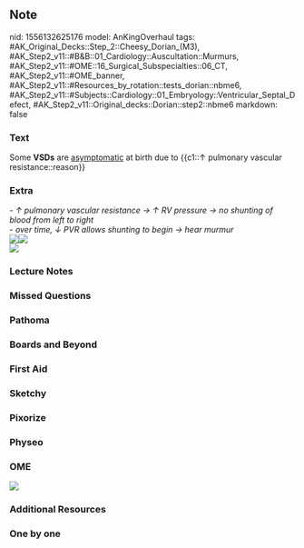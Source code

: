 ## Note
nid: 1556132625176
model: AnKingOverhaul
tags: #AK_Original_Decks::Step_2::Cheesy_Dorian_(M3), #AK_Step2_v11::#B&B::01_Cardiology::Auscultation::Murmurs, #AK_Step2_v11::#OME::16_Surgical_Subspecialties::06_CT, #AK_Step2_v11::#OME_banner, #AK_Step2_v11::#Resources_by_rotation::tests_dorian::nbme6, #AK_Step2_v11::#Subjects::Cardiology::01_Embryology::Ventricular_Septal_Defect, #AK_Step2_v11::Original_decks::Dorian::step2::nbme6
markdown: false

### Text
Some <b>VSDs</b> are <u>asymptomatic</u> at birth due to {{c1::↑
pulmonary vascular resistance::reason}}

### Extra
<div>
  <i>- ↑ pulmonary vascular resistance → ↑ RV pressure → no
  shunting of blood from left to right</i>
</div>
<div>
  <i>- over time, ↓ PVR allows shunting to begin → hear murmur</i>
</div>
<div>
  <i><img src="paste-163724153323521.jpg"><img src=
  "paste-178284092456961%20(1).jpg"></i>
</div>
<div>
  <i><img src="paste-163642548944897.jpg"></i>
</div>

### Lecture Notes


### Missed Questions


### Pathoma


### Boards and Beyond


### First Aid


### Sketchy


### Pixorize


### Physeo


### OME
<div class="ome-widget">
  <a href="https://onlinemeded.org?ref=anki"><img src=
  "_OME_AnkiFlashcards_General_7.png"></a>
</div>

### Additional Resources


### One by one

